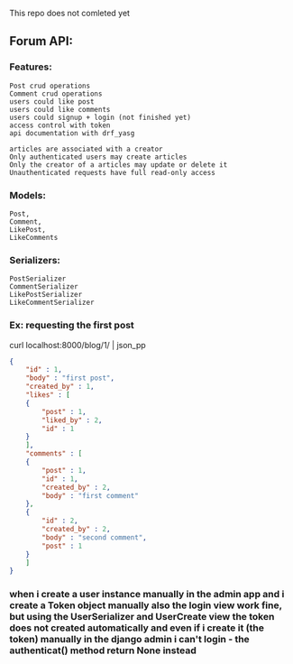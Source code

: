 
This repo does not comleted yet

## Forum API:  
  

### Features:  
    Post crud operations  
    Comment crud operations  
    users could like post    
    users could like comments    
    users could signup + login (not finished yet)
    access control with token
    api documentation with drf_yasg

    articles are associated with a creator
    Only authenticated users may create articles
    Only the creator of a articles may update or delete it
    Unauthenticated requests have full read-only access


  
### Models:   
    Post,   
    Comment,   
    LikePost,   
    LikeComments  
  
### Serializers:  
    PostSerializer   
    CommentSerializer   
    LikePostSerializer   
    LikeCommentSerializer  
  
  
### Ex: requesting the first post   
  
curl localhost:8000/blog/1/ | json_pp   
  
```json
{  
    "id" : 1,  
    "body" : "first post",  
    "created_by" : 1,  
    "likes" : [  
    {  
        "post" : 1,  
        "liked_by" : 2,  
        "id" : 1  
    }  
    ],  
    "comments" : [  
    {  
        "post" : 1,  
        "id" : 1,  
        "created_by" : 2,  
        "body" : "first comment"  
    },  
    {  
        "id" : 2,  
        "created_by" : 2,  
        "body" : "second comment",  
        "post" : 1  
    }  
    ]  
}  
```
  
### when i create a user instance manually in the admin app and i create a Token object manually also the login view work fine, but using the UserSerializer and UserCreate view the token does not created automatically and even if i create it (the token) manually in the django admin i can't login - the authenticat() method return None instead 
